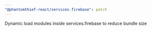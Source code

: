 ```yaml
---
"@phantomthief-react/services.firebase": patch
---
```


Dynamic load modules inside services.firebase to reduce bundle size
